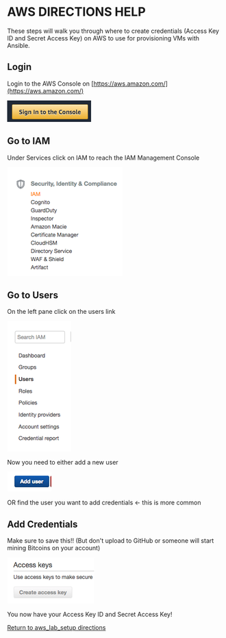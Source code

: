 # AWS DIRECTIONS HELP
These steps will walk you through where to create credentials (Access Key ID and Secret Access Key) on AWS to use for provisioning VMs with Ansible.

## Login
Login to the AWS Console on [https://aws.amazon.com/](https://aws.amazon.com/)

![login](login-window.png)

## Go to IAM
Under Services click on IAM to reach the IAM Management Console

![iam](iam.png)

## Go to Users
On the left pane click on the users link

![users](users.png)

Now you need to either add a new user

![add-user](add-user.png)

OR find the user you want to add credentials <- this is more common

## Add Credentials
Make sure to save this!! (But don't upload to GitHub or someone will start mining Bitcoins on your account)

![create-key](create-key.png)

You now have your Access Key ID and Secret Access Key!

[Return to aws_lab_setup directions](../README.md)
